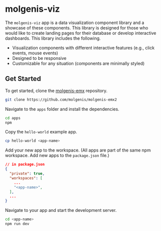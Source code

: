 # molgenis-viz

The `molgenis-viz` app is a data visualization component library and a showcase of these components. This library is designed for those who would like to create landing pages for their database or develop interactive dashboards. This library includes the following.

* Visualization components with different interactive features (e.g., click events, mouse events)
* Designed to be responsive
* Customizable for any situation (components are minimally styled)

## Get Started

To get started, clone the [molgenis-emx](https://github.com/molgenis/molgenis-emx2) repository.

```sh
git clone https://github.com/molgenis/molgenis-emx2
```

Navigate to the `apps` folder and install the dependencies.

```sh
cd apps
npm
```

Copy the `hello-world` example app.

```sh
cp hello-world <app-name>
```

Add your new app to the workspace. (All apps are part of the same npm workspace. Add new apps to the `package.json` file.)

```json
// in package.json
{
  "private": true,
  "workspaces": [
    ...
    "<app-name>",
  ],
  ...
}
```

Navigate to your app and start the development server.

```sh
cd <app-name>
npm run dev
```
